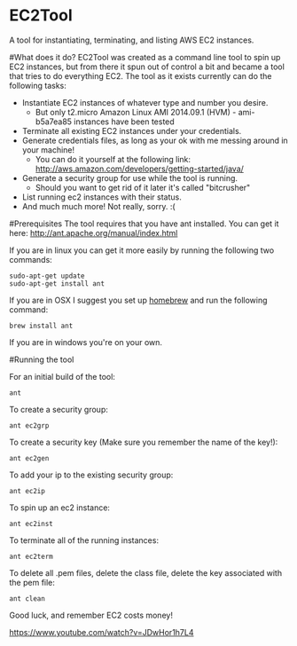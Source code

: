 # EC2Tool
A tool for instantiating, terminating, and listing AWS EC2 instances.

#What does it do?
EC2Tool was created as a command line tool to spin up EC2 instances, but
from there it spun out of control a bit and became a tool that tries to
do everything EC2.  The tool as it exists currently can do the following 
tasks:

* Instantiate EC2 instances of whatever type and number you desire.
  * But only t2.micro Amazon Linux AMI 2014.09.1 (HVM) - ami-b5a7ea85 instances have been tested
* Terminate all existing EC2 instances under your credentials.
* Generate credentials files, as long as your ok with me messing around in your machine!
  * You can do it yourself at the following link:  http://aws.amazon.com/developers/getting-started/java/
* Generate a security group for use while the tool is running.  
  * Should you want to get rid of it later it's called "bitcrusher"
* List running ec2 instances with their status.
* And much much more!  Not really, sorry.  :(

#Prerequisites
The tool requires that you have ant installed.  You can get it here:
http://ant.apache.org/manual/index.html

If you are in linux you can get it more easily by running the
following two commands:
    
    sudo-apt-get update
    sudo-apt-get install ant

If you are in OSX I suggest you set up
[homebrew](http://brew.sh/ "Homebrew") and 
run the following command:
    
    brew install ant

If you are in windows you're on your own.

#Running the tool

For an initial build of the tool:
	
	ant

To create a security group:
    
    ant ec2grp

To create a security key (Make sure you remember the name of the key!):
    
    ant ec2gen

To add your ip to the existing security group:
    
    ant ec2ip

To spin up an ec2 instance:
    
    ant ec2inst

To terminate all of the running instances:
    
    ant ec2term

To delete all .pem files, delete the class file, delete the key associated with the pem file:
	
	ant clean

Good luck, and remember EC2 costs money!

https://www.youtube.com/watch?v=JDwHor1h7L4
